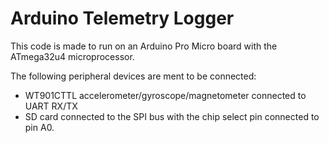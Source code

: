 # Arduino Telemetry Logger

This code is made to run on an Arduino Pro Micro board with the ATmega32u4 microprocessor.

The following peripheral devices are ment to be connected:
- WT901CTTL accelerometer/gyroscope/magnetometer connected to UART RX/TX
- SD card connected to the SPI bus with the chip select pin connected to pin A0.
